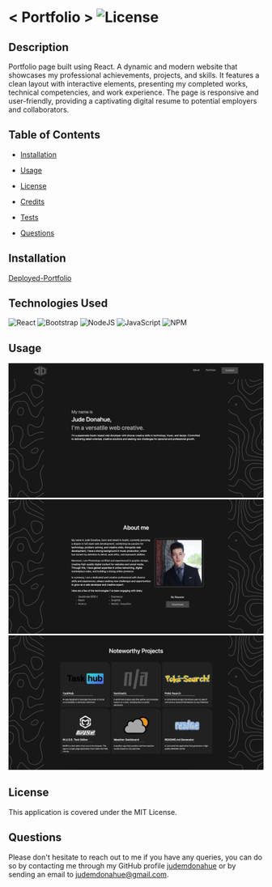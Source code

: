 # < Portfolio > ![License](https://img.shields.io/static/v1?label=license&message=MIT&color=yellowgreen) 


## Description
Portfolio page built using React. A dynamic and modern website that showcases my professional achievements, projects, and skills. It features a clean layout with interactive elements, presenting my completed works, technical competencies, and work experience. The page is responsive and user-friendly, providing a captivating digital resume to potential employers and collaborators.

## Table of Contents

- [Installation](#Installation)

- [Usage](#Usage)

- [License](#License)

- [Credits](#Credits)

- [Tests](#Tests)

- [Questions](#Questions)

## Installation
[Deployed-Portfolio](https://judemdonahue.github.io/REACT-portfolio/)

## Technologies Used
![React](https://img.shields.io/badge/react-%2320232a.svg?style=for-the-badge&logo=react&logoColor=%2361DAFB)
![Bootstrap](https://img.shields.io/badge/bootstrap-%238511FA.svg?style=for-the-badge&logo=bootstrap&logoColor=white)
![NodeJS](https://img.shields.io/badge/node.js-6DA55F?style=for-the-badge&logo=node.js&logoColor=white)
![JavaScript](https://img.shields.io/badge/javascript-%23323330.svg?style=for-the-badge&logo=javascript&logoColor=%23F7DF1E)
![NPM](https://img.shields.io/badge/NPM-%23CB3837.svg?style=for-the-badge&logo=npm&logoColor=white)

## Usage
![Portfolio-Intro](./src/images/Portfolio-Intro.png)
![Portfolio-About](./src/images/Portfolio-About.png)
![Portfolio-Projects](./src/images/Portfolio-Projects.png)

## License
This application is covered under the MIT License.

## Questions
Please don't hesitate to reach out to me if you have any queries, you can do so by contacting me through my GitHub profile [judemdonahue](https://github.com/judemdonahue) or by sending an email to judemdonahue@gmail.com.

